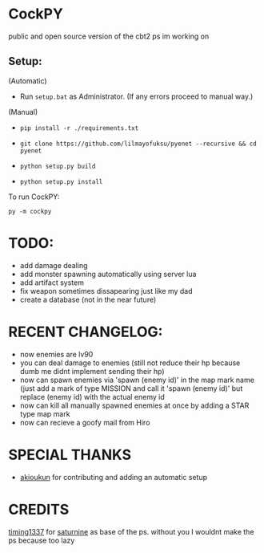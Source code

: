 # CockPY
public and open source version of the cbt2 ps im working on


## Setup:
(Automatic)
- Run `setup.bat` as Administrator. (If any errors proceed to manual way.)


(Manual)
- `pip install -r ./requirements.txt`

- `git clone https://github.com/lilmayofuksu/pyenet --recursive && cd pyenet`

- `python setup.py build`

- `python setup.py install`

To run CockPY:

`py -m cockpy`
# TODO:
- add damage dealing
- add monster spawning automatically using server lua
- add artifact system
- fix weapon sometimes dissapearing just like my dad
- create a database (not in the near future)

# RECENT CHANGELOG:
- now enemies are lv90
- you can deal damage to enemies (still not reduce their hp because dumb me didnt implement sending their hp)
- now can spawn enemies via 'spawn (enemy id)' in the map mark name (just add a mark of type MISSION and call it 'spawn (enemy id)' but replace (enemy id) with the actual enemy id
- now can kill all manually spawned enemies at once by adding a STAR type map mark
- now can recieve a goofy mail from Hiro

# SPECIAL THANKS
- [akioukun](https://github.com/akioukun) for contributing and adding an automatic setup


# CREDITS
[timing1337](https://github.com/timing1337) for [saturnine](https://github.com/timing1337/saturnine) as base of the ps. without you I wouldnt make the ps because too lazy
